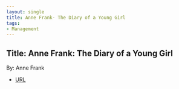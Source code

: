 ```yaml
---
layout: single
title: Anne Frank- The Diary of a Young Girl
tags:
- Management
---
```


## Title: Anne Frank: The Diary of a Young Girl
By: Anne Frank


- [URL]()


